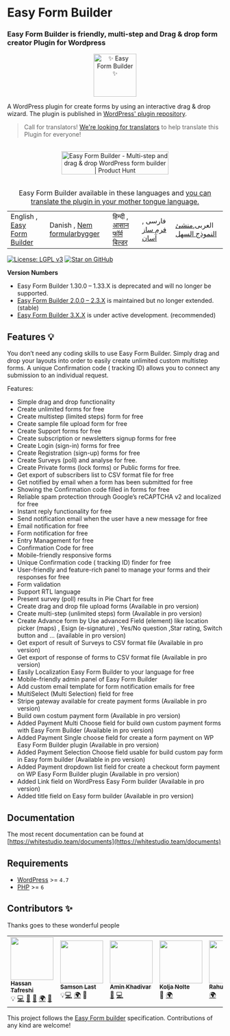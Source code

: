 


#  Easy Form Builder
###  Easy Form Builder is friendly, multi-step and Drag & drop form creator Plugin for Wordpress
<div align="center">
    <a href="https://whitestudio.team">
        <img src="https://ps.w.org/easy-form-builder/assets/icon.svg" alt="✨  Easy Form Builder  ✨" width="100px" />
    </a>
</div>


A WordPress plugin for create forms by using an interactive drag & drop wizard. The plugin is published in [WordPress' plugin repository](https://wordpress.org/plugins/easy-form-builder/). 
<br>
> Call for translators! [We're looking for translators](https://translate.wordpress.org/projects/wp-plugins/easy-form-builder/) to help translate this Plugin for everyone!

<br>

<div align="center">
<a href="https://www.producthunt.com/posts/easy-form-builder?utm_source=badge-featured&utm_medium=badge&utm_souce=badge-easy-form-builder" target="_blank"><img src="https://api.producthunt.com/widgets/embed-image/v1/featured.svg?post_id=317019&theme=dark" alt="Easy Form Builder - Multi-step and drag & drop WordPress form builder | Product Hunt" style="width: 250px; height: 54px;" width="250" height="54" /></a><br>
</div>

<br>
<table width="100%">
    <caption>Easy Form Builder available in these languages and <a href="https://translate.wordpress.org/projects/wp-plugins/easy-form-builder/">you can translate the plugin in your mother tongue language.</a> </caption>
    <tbody>
              <tr>
            <td>English , <a href="https://wordpress.org/plugins/easy-form-builder/">Easy Form Builder</a></td>
            <td>Danish , <a href="https://da.wordpress.org/plugins/easy-form-builder/">Nem formularbygger</a></td>
            <td>हिन्दी , <a href="https://hi.wordpress.org/plugins/easy-form-builder/">आसान फॉर्म बिल्डर</a></td>
            <td>فارسی ,<a href="https://fa.wordpress.org/plugins/easy-form-builder/"> فرم ساز آسان</a></td>
            <td>العربی,<a href="https://ar.wordpress.org/plugins/easy-form-builder/">منشئ النموذج السهل</a></td>
            </tr>
    </tbody>
</table>



[![License: LGPL v3](https://img.shields.io/badge/License-LGPL%20v3-blue.svg)](https://www.gnu.org/licenses/lgpl-3.0)
[![Star on GitHub](https://img.shields.io/github/stars/hassantafreshi/easy-form-builder.svg?style=social)](https://github.com/hassantafreshi/easy-form-builder/stargazers)





**Version Numbers**

*  Easy Form Builder 1.30.0 – 1.33.X is deprecated and will no longer be supported.
* [Easy Form Builder 2.0.0 – 2.3.X](https://github.com/hassantafreshi/easy-form-builder/tree/v2) is maintained but no longer extended. (stable)
* [Easy Form Builder 3.X.X](https://github.com/hassantafreshi/easy-form-builder/tree/v3) is under active development. (recommended)


## Features 💡

You don’t need any coding skills to use Easy Form Builder. Simply drag and drop your layouts into order to easily create unlimited custom multistep forms. A unique Confirmation code ( tracking ID) allows you to connect any submission to an individual request.

Features:
- Simple drag and drop functionality
- Create unlimited forms for free
- Create multistep (limited steps) form for free
- Create sample file upload form for free
- Create Support forms for free
- Create subscription or newsletters signup forms for free
- Create Login (sign-in) forms for free
- Create Registration (sign-up) forms for free
- Create Surveys (poll) and analyse for free.
- Create Private forms (lock forms) or Public forms for free.
- Get export of subscribers list to CSV format file for free
- Get notified by email when a form has been submitted for free
- Showing the Confirmation code filled in forms for free
- Reliable spam protection through Google’s reCAPTCHA v2 and localized for free
- Instant reply functionality for free
- Send notification email when the user have a new message for free
- Email notification for free
- Form notification for free
- Entry Management for free
- Confirmation Code for free
- Mobile-friendly responsive forms
- Unique Confirmation code ( tracking ID) finder for free
- User-friendly and feature-rich panel to manage your forms and their responses for free
- Form validation  
- Support RTL language
- Present survey (poll) results in Pie Chart for free
- Create drag and drop file upload forms (Available in pro version)
- Create multi-step (unlimited steps) form (Available in pro version)
- Create Advance form by Use advanced Field (element) like location picker (maps) , Esign (e-signature) , Yes/No question ,Star rating, Switch button and ... (available in pro version)
- Get export of result of Surveys to CSV format file (Available in pro version)
- Get export of response of forms to CSV format file (Available in pro version)
- Easily Localization Easy Form Builder to your language for free
- Mobile-friendly admin panel of Easy Form Builder
- Add custom email template for form notification emails for free
- MultiSelect (Multi Selection) field for free
- Stripe gateway available for create payment forms (Available in pro version)
- Build own costum payment form (Available in pro version)
- Added Payment Multi Choose field for build own custom payment forms with Easy Form Builder (Available in pro version)
- Added Payment Single choose field for create a form payment on WP Easy Form Builder plugin (Available in pro version)
- Added Payment Selection Choose field usable for build custom pay form in Easy form builder (Available in pro version)
- Added Payment dropdown list field for create a checkout form payment on WP Easy Form Builder plugin (Available in pro version)
- Added Link field on WordPress Easy Form builder (Available in pro version)
- Added title field on Easy form builder (Available in pro version)


## Documentation

The most recent documentation can be found at [https://whitestudio.team/documents](https://whitestudio.team/documents)


## Requirements
* [WordPress](https://wordpress.org/) >= `4.7`
* [PHP](https://secure.php.net/manual/en/install.php) >= `6`




## Contributors ✨

Thanks goes to these wonderful people

<!--   ALL-CONTRIBUTORS-LIST:START -   Do not remove or modify this section -->
<!--   prettier-ignore-start -->
<!--   markdownlint-disable -->

<table align="center">
<tbody>
<tr>
<td><a href="https://github.com/hassantafreshi/"><img src="https://avatars.githubusercontent.com/u/5526682?v=4=100" alt="" width="100px;" /><br /><sub><strong>Hassan Tafreshi</strong></sub></a><br /><g-emoji class=" g-emoji" alias="bulb" fallback-src="https://github.githubassets.com/images/icons/emoji/unicode/1f4a1.png">💡</g-emoji> <a title="Code" href="https://github.com/hassantafreshi/easy-form-builder">💻</a> <a title="Answering Questions" href="#question-kentcdodds">💬</a> <a title="Reviewed Pull Requests" href="https://github.com/hassantafreshi/easy-form-builder">👀</a> <a title="Translation" href="#translation-Berkmann18">🌍</a> <a title="Talks" href="#talk-kentcdodds">📢</a></td>
<td><a href="https://github.com/01mrlast"><img src="https://avatars.githubusercontent.com/u/51836304?v=4=100" alt="" width="100px;" /><br /><sub><strong>Samson Last</strong></sub></a><br /><g-emoji class=" g-emoji" alias="bulb" fallback-src="https://github.githubassets.com/images/icons/emoji/unicode/1f4a1.png">💡</g-emoji><a title="Code" href="https://github.com/hassantafreshi/easy-form-builder">💻</a> <a title="Translation" href="#translation-Berkmann18">🌍</a> <g-emoji class=" g-emoji" alias="bug" fallback-src="https://github.githubassets.com/images/icons/emoji/unicode/1f41b.png">🐛</g-emoji></td>
<td><a href="https://github.com/aminkhadivar/"><img src="https://avatars.githubusercontent.com/u/62219173?v=4=100" alt="" width="100px;" /><br /><sub><strong>Amin Khadivar</strong></sub></a><br /><a href="#design-tbenning" title="Design"><g-emoji class=" g-emoji" alias="art" fallback-src="https://github.githubassets.com/images/icons/emoji/unicode/1f3a8.png">🎨</g-emoji></a> <a title="Code" href="https://github.com/hassantafreshi/easy-form-builder">💻</a></td>
  <td><a href="https://github.com/thaikolja"><img src="https://avatars.githubusercontent.com/u/37884870?v=4=100" alt="" width="100px;" /><br /><sub><strong>Kolja Nolte</strong></sub></a><br> <g-emoji class=" g-emoji" alias="bug" fallback-src="https://github.githubassets.com/images/icons/emoji/unicode/1f41b.png">🐛</g-emoji>
  <a title="Translation" href="#translation-Berkmann18">🌍</a></td>
<td><a href="https://github.com/rahulslj"><img src="https://avatars.githubusercontent.com/u/6607130?v=4=100" alt="" width="100px;" /><br /><sub><strong>Rahulslj</strong></sub></a><br />
  <a title="Translation" href="#translation-Berkmann18">🌍</a></td>
<td>
  <a href="https://github.com/ehssantafreshi"><img src="https://avatars.githubusercontent.com/u/91035643?v=4" alt="" width="100px;" /><br /><sub><strong>Ehssan</strong></sub></a><br />
    <a title="Translation" href="#translation-Berkmann18">🌍</a></td>
<td>
  <a href="https://github.com/soroushsamadi86"><img src="https://avatars.githubusercontent.com/u/58665580?v=4" alt="" width="100px;" /><br /><sub><strong>Soroush Samadi</strong></sub></a><br />
    <a title="Reviewed contents" href="https://github.com/hassantafreshi/easy-form-builder">👀</a> 
</td>

</tbody>
</table>

<!--   markdownlint-restore -->
<!--   prettier-ignore-end -->

<!--   ALL-CONTRIBUTORS-LIST:END -->

This project follows the [Easy Form builder](https://whitestudio.team) specification.
Contributions of any kind are welcome!



